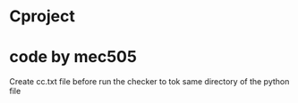 # Cproject
# code by mec505
Create cc.txt file before run the checker to tok same directory of the python file
